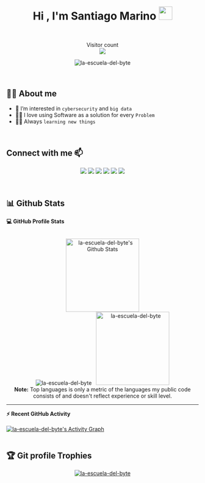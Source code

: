 <h1 align="center">Hi , I'm Santiago Marino <img src="https://media.giphy.com/media/hvRJCLFzcasrR4ia7z/giphy.gif" width="35"></h1>

<br>
<p align="center"> 
  Visitor count<br>
	<img src="https://profile-counter.glitch.me/la-escuela-del-byte/count.svg" />
</p>

<p align="center"> 
	<img src="https://komarev.com/ghpvc/?username=la-escuela-del-byte&label=Profile%20views&color=0e75b6&style=plastic" alt="la-escuela-del-byte" /> 
</p>
																 
<br/>
																 
## :sassy_man:  About me															 
- 👀 I’m interested in `cybersecurity` and `big data`
- :technologist: I love using Software as a solution for every `Problem`
- :student: Always `learning new things`
<br/>

## Connect with me 📫
<p align="center">
<a href="https://la-escuela-del-byte.github.io/"><img src="https://img.shields.io/badge/-WEBSITE-3423A6?style=for-the-badge&logo=Google-Chrome&logoColor=white"/></a>
<a href="https://linkedin.com/in/KevinPatel04"><img src="https://img.shields.io/badge/-LINKEDIN-0077B5?style=for-the-badge&logo=Linkedin&logoColor=white"/></a>
<a href="mailto:marinofernandezsantiago@gmail.com"><img src="https://img.shields.io/badge/-GMAIL-D14836?style=for-the-badge&logo=Gmail&logoColor=white"/></a>
<a href="https://instagram.com/kevinpatel.me"><img src="https://img.shields.io/badge/-INSTAGRAM-E4405F?style=for-the-badge&logo=Instagram&logoColor=white"/></a>
<a href="https://www.leetcode.com/patelkvin04"><img src="https://img.shields.io/badge/-patelkvin04-FFA116?style=for-the-badge&logo=leetcode&logoColor=white"/></a>
<a href="https://twitter.com/patelkvin04"><img src="https://img.shields.io/badge/-patelkvin04-1DA1F2?style=for-the-badge&logo=twitter&logoColor=white"/></a>
</p>

<br/>

## :bar_chart: Github Stats



  <summary><b>💻 GitHub Profile Stats</b></summary>
  <br/>
  <p align="center">
    <a href="https://github.com/anuraghazra/github-readme-stats"><img alt="la-escuela-del-byte's Github Stats" src="https://github-readme-stats.vercel.app/api?username=la-escuela-del-byte&show_icons=true&count_private=true&theme=algolia" height="192px"/></a>
<br/>
<img src="https://github-readme-streak-stats.herokuapp.com/?user=la-escuela-del-byte&theme=algolia" alt="la-escuela-del-byte" />
  &nbsp;
	  <img src="https://github-readme-stats.vercel.app/api/top-langs?username=la-escuela-del-byte&langs_count=10&show_icons=true&locale=en&layout=compact&theme=algolia" alt="la-escuela-del-byte" height="192px"/>
  <br/>
  <b>Note:</b> Top languages is only a metric of the languages my public code consists of and doesn't reflect experience or skill level.
  </p>

----

  <summary><b>⚡ Recent GitHub Activity</b></summary>
  <br/>
   <a href="https://github.com/la-escuela-del-byte"><img alt="la-escuela-del-byte's Activity Graph" src="https://activity-graph.herokuapp.com/graph?username=la-escuela-del-byte&custom_title=la-escuela-del-byte's%20Contribution%20Graph&theme=react-dark" /></a>
  <br/>


<br/>

## :trophy: Git profile Trophies

<p align="center"> <a href="https://github.com/ryo-ma/github-profile-trophy"><img src="https://github-profile-trophy.vercel.app/?username=la-escuela-del-byte&layout=compact&theme=algolia" alt="la-escuela-del-byte" /></a> </p>															 



<br>



<!---
la-escuela-del-byte/la-escuela-del-byte is a ✨ special ✨ repository because its `README.md` (this file) appears on your GitHub profile.
You can click the Preview link to take a look at your changes.

- 👋 Hi, I’m @la-escuela-del-byte

- 🌱 I’m currently learning ...
- 💞️ I’m looking to collaborate on ...
- 📫 How to reach me ...
--->
